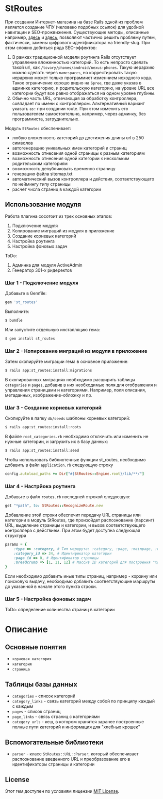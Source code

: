 # StRoutes

При создании Интернет-магазина на базе Rails одной из проблем является создание ЧПУ (человеко подобных ссылок) для
удобной навигации и SEO-прожвижения. Существующие методы, описанные например, [здесь](https://github.com/norman/friendly_id) 
и [здесь](https://github.com/collectiveidea/awesome_nested_set), позволяют частично
решить проблему путем, фактически, замены цифрового идентфиикатора на friendly-slug. При этом сложно добиться ряда
SEO-эффектов:

1. В рамках традиционной модели роутинга Rails отсутствует управление вложенностью категорий. То есть непросто
сделать такой url, как `/tovary/phones/android/nexus-phones`. Такую иерархию можно сделать через `namespaces`,
но корректировать такую иерархию может только программист изменнием исходного кода. Такое ограничение хорошо
видно на `Spree`, где даже указав в админке категорию, и родительскую категорию, на уровне URL все категории
будут все равно отображаться на одном уровне глубины.
2. Обычно часть URL, отвечающая за обработку контроллера, совпадает по имени с контроллером. Альтернативный вариант
указать `as:` при создании route. При этом изменить его пользователем самостоятельно, например, через админку, 
без программиста, затруднительно.

Модуль `StRoutes` обеспечивает:
- любую вложенность категорий до достижения длины url в 250 символов
- автогенерацию уникальных имен категорий и страниц
- возможность отнесения одной страницы к разным категориям
- возможность отнесения одной категории к нескольким родительским категориям
- возможность депубликовать временно страницу
- генерацию файла sitemap.txt
- автоматический вызов контроллера и действия, соответствующего по неймингу типу страницы
- расчет числа страниц в каждой категории

## Использование модуля

Работа плагина сосотоит из трех основных этапов:

1. Подключение модуля
2. Копирование миграций из модуля в приложение
3. Создание корневых категорий
4. Настройка роутинга
5. Настройка фоновых задач

ToDo:

1. Админка для модуля ActiveAdmin
2. Генератор 301-х ридеректов

### Шаг 1 - Подключение модуля

Добавьте в Gemfile:
```ruby
gem 'st_routes'
```

Выполните:
```bash
$ bundle
```

Или запустите отдельную инсталляцию гема:
```bash
$ gem install st_routes
```

### Шаг 2 - Копирование миграций из модуля в приложение

Затем скопируйте миграции гема в основное приложение:
```bash
$ rails app:st_routes:install:migrations
```

В скопированных миграциях необходимо расширить таблицы `categories` и `pages`, добавив в них необходимые поля для 
отображения и управления страницами и категориями. Например, поля описания, метаданных, изображение-обложку и пр. 

### Шаг 3 - Создание корневых категорий

Скопируйте в папку `db/seeds` шаблоны корневых категорий:
```bash
$ rails app:st_routes:install:roots
```

В файле `root_categories.rb` необходимо отключить или изменить не нужные категории, и загрузить их в базу данных:
```bash
$ rails app:st_routes:install:seed
```

Чтобы использовать библиотечные функции st_routes, необходимо добавить в файл `application.rb` следующую строку
```ruby
config.autoload_paths += Dir["#{StRoutes::Engine.root}/lib/**/"]
```

### Шаг 4 - Настрйока роутинга

Добавьте в файл `routes.rb` последней строкой следующую:
```ruby
get "*path", to: StRoutes::RecognizeRoute.new
```

Добавление этой строки обеспечит передачу URL страницы или категории в модуль StRoutes, где произойдет 
распознование (парсинг) URL, выделение страницы и категории, и вызов соответствующего контроллера с 
действием. При этом будет доступна следующая структура

```ruby
params = {
    :type => :category, # Тип маршрута: :category, :page, :mainpage, :not_found
    :category_id => 34, # Идентификатор категории
    :page_id => 0, # Идентификатор страницы
    :breadcrumb => [1, 11, 12] # Массив ID категорий для построения "хлебных крошек"
}
```

Если необходимо добавить иные типы страниц, например - корзину или поисковую выдачу, необходимо добавить 
соответствующие маршруты до указанной в начале этого пункта строки. 

### Шаг 5 - Настройка фоновых задач

ToDo: определение количества страниц в категории

# Описание

## Основные понятия

- `корневая категория`
- `категория`
- `страница`

## Таблицы базы данных

- `categories` - список категорий
- `category_links` - связь категорий между собой по принципу каждый с каждым
- `pages` - список страниц
- `page_links` - связь страниц с категориями
- `category_urls` - кеш, в котором хранятся заранее построенные полные пути категорий и информация для "хлебных крошек"

## Вспомогательные библиотеки

- `parser` - класс `StRoutes::URL::Parser`, который обеспечивает распознование введенного URL и преобразование его
в идентификаторы страницы и категории


## License
Этот гем доступен по условиям лицензии [MIT License](http://opensource.org/licenses/MIT).
